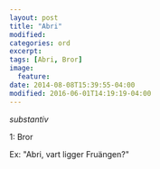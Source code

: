 ```yaml
---
layout: post
title: "Abri"
modified:
categories: ord
excerpt:
tags: [Abri, Bror]
image:
  feature:
date: 2014-08-08T15:39:55-04:00
modified: 2016-06-01T14:19:19-04:00
---
```


*substantiv*

1: Bror

Ex: "Abri, vart ligger Fruängen?"
